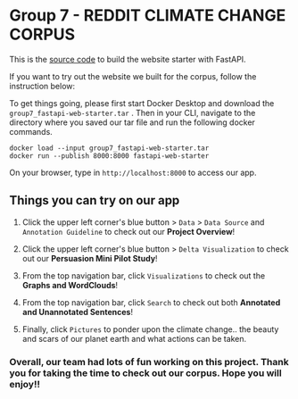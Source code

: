 # Group 7 - REDDIT CLIMATE CHANGE CORPUS

This is the [source code](https://github.com/yueshengluo/climate_change_corpus) to build the website starter with FastAPI.


If you want to try out the website we built for the corpus, follow the instruction below:

To get things going, please first start Docker Desktop and download the `group7_fastapi-web-starter.tar` . Then in your CLI, navigate to the directory where you saved our tar file and run the following docker commands.
```
docker load --input group7_fastapi-web-starter.tar
docker run --publish 8000:8000 fastapi-web-starter
```
On your browser, type in `http://localhost:8000` to access our app.

## Things you can try on our app

1. Click the upper left corner's blue button > `Data` > `Data Source` and `Annotation Guideline` to check out our **Project Overview**!

2. Click the upper left corner's blue button > `Delta Visualization` to check out our **Persuasion Mini Pilot Study**! 

3. From the top navigation bar, click `Visualizations` to check out the **Graphs and WordClouds**!

4. From the top navigation bar, click `Search` to check out both **Annotated and Unannotated Sentences**!

5. Finally, click `Pictures` to ponder upon the climate change.. the beauty and scars of our planet earth and what actions can be taken.

### Overall, our team had lots of fun working on this project. Thank you for taking the time to check out our corpus. Hope you will enjoy!!